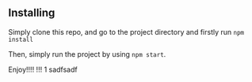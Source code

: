 
## Installing

Simply clone this repo, and go to the project directory and firstly run `npm install`

Then, simply run the project by using `npm start`.

Enjoy!!!!
!!!
1
sadfsadf
